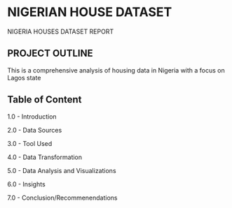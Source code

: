 # NIGERIAN HOUSE DATASET
NIGERIA HOUSES DATASET REPORT
## PROJECT OUTLINE
This is a comprehensive analysis of housing data in Nigeria with a focus on Lagos state
## Table of Content
1.0 - Introduction

2.0 - Data Sources

3.0 - Tool Used

4.0 - Data Transformation

5.0 - Data Analysis and Visualizations

6.0 - Insights

7.0 - Conclusion/Recommenendations
